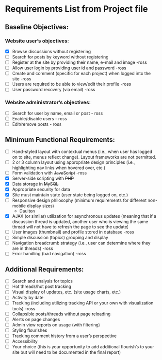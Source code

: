 # Requirements List from Project file

## Baseline Objectives:

### Website user’s objectives:
- [x] Browse discussions without registering
- [ ] Search for posts by keyword without registering
- [ ] Register at the site by providing their name, e-mail and image -ross
- [ ] Allow user login by providing user id and password -ross
- [ ] Create and comment (specific for each project) when logged into the site -ross
- [ ] Users are required to be able to view/edit their profile -ross
- [ ] User password recovery (via email) -ross

### Website administrator’s objectives:
- [ ] Search for user by name, email or post - ross
- [ ] Enable/disable users - ross
- [ ] Edit/remove posts - ross

## Minimum Functional Requirements:
- [ ] Hand-styled layout with contextual menus (i.e., when user has logged on to site, menus reflect change). Layout frameworks are not permitted.
- [ ] 2 or 3 column layout using appropriate design principles (i.e., highlighting nav links when hovered over, etc.)
- [ ] Form validation with ~~JavaScript~~ -ross
- [x] Server-side scripting with ~~PHP~~
- [x] Data storage in ~~MySQL~~
- [x] Appropriate security for data
- [x] Site must maintain state (user state being logged on, etc.)
- [ ] Responsive design philosophy (minimum requirements for different non-mobile display sizes)
    - Daulton
- [x] AJAX (or similar) utilization for asynchronous updates (meaning that if a discussion thread is updated, another user who is viewing the same thread will not have to refresh the page to see the update)
- [ ] User images (thumbnail) and profile stored in database -ross
- [ ] Simple discussion (topics) grouping and display
- [ ] Navigation breadcrumb strategy (i.e., user can determine where they are in threads)  -ross
- [ ] Error handling (bad navigation) -ross

## Additional Requirements:
- [ ] Search and analysis for topics
- [ ] Hot threads/hot post tracking
- [ ] Visual display of updates, etc. (site usage charts, etc.)
- [ ] Activity by date
- [ ] Tracking (including utilizing tracking API or your own with visualization tools) -ross
- [ ] Collapsible posts/threads without page reloading
- [ ] Alerts on page changes
- [ ] Admin view reports on usage (with filtering)
- [ ] Styling flourishes
- [ ] Tracking comment history from a user’s perspective
- [ ] Accessibility
- [ ] Your choice (this is your opportunity to add additional flourish’s to your site but will need to be documented in the final report)
